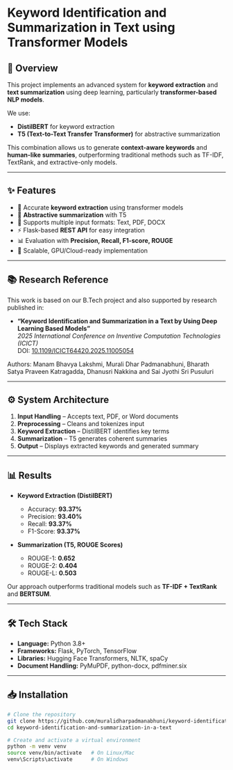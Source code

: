 # Keyword Identification and Summarization in Text using Transformer Models

## 📌 Overview
This project implements an advanced system for **keyword extraction** and **text summarization** using deep learning, particularly **transformer-based NLP models**.  

We use:
- **DistilBERT** for keyword extraction  
- **T5 (Text-to-Text Transfer Transformer)** for abstractive summarization  

This combination allows us to generate **context-aware keywords** and **human-like summaries**, outperforming traditional methods such as TF-IDF, TextRank, and extractive-only models.

---

## ✨ Features
- 🔑 Accurate **keyword extraction** using transformer models  
- 📝 **Abstractive summarization** with T5  
- 📄 Supports multiple input formats: Text, PDF, DOCX  
- ⚡ Flask-based **REST API** for easy integration  
- 📊 Evaluation with **Precision, Recall, F1-score, ROUGE**  
- 🚀 Scalable, GPU/Cloud-ready implementation  

---

## 📚 Research Reference
This work is based on our B.Tech project and also supported by research published in:

- **“Keyword Identification and Summarization in a Text by Using Deep Learning Based Models”**  
  *2025 International Conference on Inventive Computation Technologies (ICICT)*  
  DOI: [10.1109/ICICT64420.2025.11005054](https://ieeexplore.ieee.org/document/11005054)  

Authors: Manam Bhavya Lakshmi, Murali Dhar Padmanabhuni, Bharath Satya Praveen Katragadda, Dhanusri Nakkina  and Sai Jyothi Sri Pusuluri

---

## ⚙️ System Architecture
1. **Input Handling** – Accepts text, PDF, or Word documents  
2. **Preprocessing** – Cleans and tokenizes input  
3. **Keyword Extraction** – DistilBERT identifies key terms  
4. **Summarization** – T5 generates coherent summaries  
5. **Output** – Displays extracted keywords and generated summary  

---

## 📊 Results
- **Keyword Extraction (DistilBERT)**  
  - Accuracy: **93.37%**  
  - Precision: **93.40%**  
  - Recall: **93.37%**  
  - F1-Score: **93.37%**  

- **Summarization (T5, ROUGE Scores)**  
  - ROUGE-1: **0.652**  
  - ROUGE-2: **0.404**  
  - ROUGE-L: **0.503**  

Our approach outperforms traditional models such as **TF-IDF + TextRank** and **BERTSUM**.

---

## 🛠️ Tech Stack
- **Language:** Python 3.8+  
- **Frameworks:** Flask, PyTorch, TensorFlow  
- **Libraries:** Hugging Face Transformers, NLTK, spaCy  
- **Document Handling:** PyMuPDF, python-docx, pdfminer.six  

---

## 📥 Installation
```bash
# Clone the repository
git clone https://github.com/muralidharpadmanabhuni/keyword-identification-and-summarization-in-a-text.git
cd keyword-identification-and-summarization-in-a-text

# Create and activate a virtual environment
python -m venv venv
source venv/bin/activate   # On Linux/Mac
venv\Scripts\activate      # On Windows
